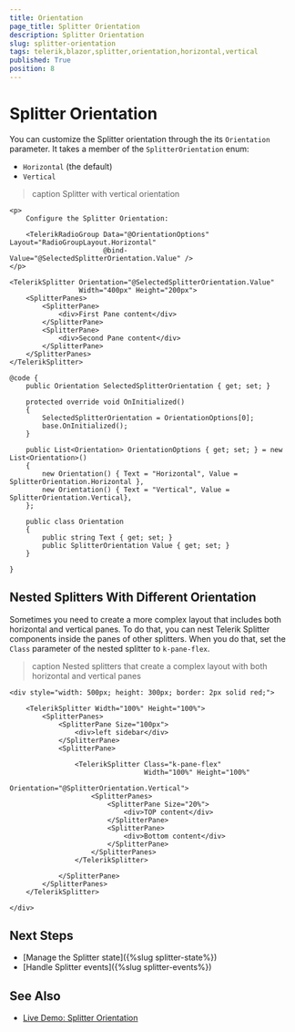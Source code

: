 ```yaml
---
title: Orientation
page_title: Splitter Orientation
description: Splitter Orientation
slug: splitter-orientation
tags: telerik,blazor,splitter,orientation,horizontal,vertical
published: True
position: 8
---
```


# Splitter Orientation

You can customize the Splitter orientation through the its `Orientation` parameter. It takes a member of the `SplitterOrientation` enum:

* `Horizontal` (the default)
* `Vertical`

>caption Splitter with vertical orientation

````RAZOR
<p>
    Configure the Splitter Orientation:

    <TelerikRadioGroup Data="@OrientationOptions" Layout="RadioGroupLayout.Horizontal"
                       @bind-Value="@SelectedSplitterOrientation.Value" />
</p>

<TelerikSplitter Orientation="@SelectedSplitterOrientation.Value"
                 Width="400px" Height="200px">
    <SplitterPanes>
        <SplitterPane>
            <div>First Pane content</div>
        </SplitterPane>
        <SplitterPane>
            <div>Second Pane content</div>
        </SplitterPane>
    </SplitterPanes>
</TelerikSplitter>

@code {
    public Orientation SelectedSplitterOrientation { get; set; }

    protected override void OnInitialized()
    {
        SelectedSplitterOrientation = OrientationOptions[0];
        base.OnInitialized();
    }

    public List<Orientation> OrientationOptions { get; set; } = new List<Orientation>()
    {
        new Orientation() { Text = "Horizontal", Value = SplitterOrientation.Horizontal },
        new Orientation() { Text = "Vertical", Value = SplitterOrientation.Vertical},
    };

    public class Orientation
    {
        public string Text { get; set; }
        public SplitterOrientation Value { get; set; }
    }

}
````

## Nested Splitters With Different Orientation

Sometimes you need to create a more complex layout that includes both horizontal and vertical panes. To do that, you can nest Telerik Splitter components inside the panes of other splitters. When you do that, set the `Class` parameter of the nested splitter to `k-pane-flex`.

>caption Nested splitters that create a complex layout with both horizontal and vertical panes

````RAZOR
<div style="width: 500px; height: 300px; border: 2px solid red;">

    <TelerikSplitter Width="100%" Height="100%">
        <SplitterPanes>
            <SplitterPane Size="100px">
                <div>left sidebar</div>
            </SplitterPane>
            <SplitterPane>

                <TelerikSplitter Class="k-pane-flex"
                                 Width="100%" Height="100%"
                                 Orientation="@SplitterOrientation.Vertical">
                    <SplitterPanes>
                        <SplitterPane Size="20%">
                            <div>TOP content</div>
                        </SplitterPane>
                        <SplitterPane>
                            <div>Bottom content</div>
                        </SplitterPane>
                    </SplitterPanes>
                </TelerikSplitter>

            </SplitterPane>
        </SplitterPanes>
    </TelerikSplitter>

</div>
````

## Next Steps

* [Manage the Splitter state]({%slug splitter-state%})
* [Handle Splitter events]({%slug splitter-events%})

## See Also

* [Live Demo: Splitter Orientation](https://demos.telerik.com/blazor-ui/splitter/orientation)
